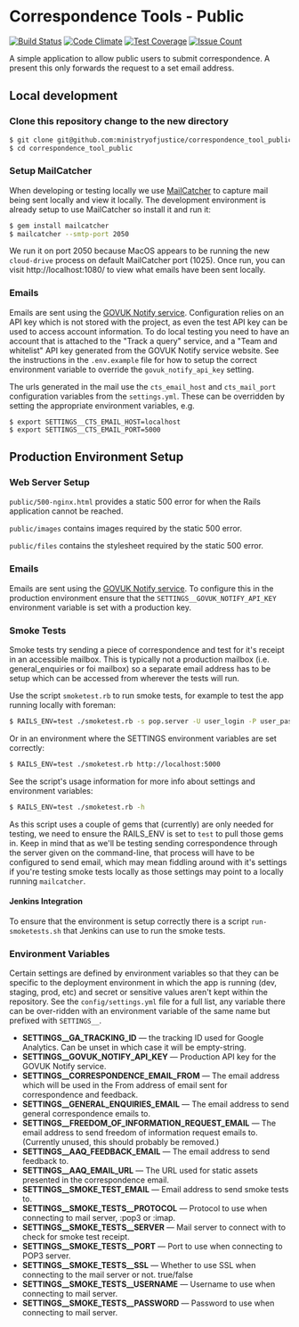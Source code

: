 # Correspondence Tools - Public
[![Build Status](https://travis-ci.org/ministryofjustice/correspondence_tool_public.svg?branch=develop)](https://travis-ci.org/ministryofjustice/correspondence_tool_public) [![Code Climate](https://codeclimate.com/github/ministryofjustice/correspondence_tool_public/badges/gpa.svg)](https://codeclimate.com/github/ministryofjustice/correspondence_tool_public) [![Test Coverage](https://codeclimate.com/github/ministryofjustice/correspondence_tool_public/badges/coverage.svg)](https://codeclimate.com/github/ministryofjustice/correspondence_tool_public/coverage) [![Issue Count](https://codeclimate.com/github/ministryofjustice/correspondence_tool_public/badges/issue_count.svg)](https://codeclimate.com/github/ministryofjustice/correspondence_tool_public)


A simple application to allow public users to submit correspondence. A present this only forwards the request to a set email address.

## Local development

### Clone this repository change to the new directory

```bash
$ git clone git@github.com:ministryofjustice/correspondence_tool_public.git
$ cd correspondence_tool_public
```

### Setup MailCatcher

When developing or testing locally we use
[MailCatcher](https://mailcatcher.me/) to capture mail being sent locally and
view it locally. The development environment is already setup to use
MailCatcher so install it and run it:

```bash
$ gem install mailcatcher
$ mailcatcher --smtp-port 2050
```

We run it on port 2050 because MacOS appears to be running the new
`cloud-drive` process on default MailCatcher port (1025). Once run, you can
visit http://localhost:1080/ to view what emails have been sent locally.

### Emails

Emails are sent using the
[GOVUK Notify service](https://www.notifications.service.gov.uk).
Configuration relies on an API key which is not stored with the project, as even
the test API key can be used to access account information. To do local testing
you need to have an account that is attached to the "Track a query" service, and
a "Team and whitelist" API key generated from the GOVUK Notify service website.
See the instructions in the `.env.example` file for how to setup the correct
environment variable to override the `govuk_notify_api_key` setting.

The urls generated in the mail use the `cts_email_host` and `cts_mail_port`
configuration variables from the `settings.yml`. These can be overridden by
setting the appropriate environment variables, e.g.

```
$ export SETTINGS__CTS_EMAIL_HOST=localhost
$ export SETTINGS__CTS_EMAIL_PORT=5000
```

## Production Environment Setup

### Web Server Setup

`public/500-nginx.html` provides a static 500 error for when the Rails application cannot be reached.

`public/images` contains images required by the static 500 error.

`public/files` contains the stylesheet required by the static 500 error.

### Emails

Emails are sent using the
[GOVUK Notify service](https://www.notifications.service.gov.uk). To configure
this in the production environment ensure that the
`SETTINGS__GOVUK_NOTIFY_API_KEY` environment variable is set with a production key.

### Smoke Tests

Smoke tests try sending a piece of correspondence and test for it's receipt in
an accessible mailbox. This is typically not a production mailbox
(i.e. general_enquiries or foi mailbox) so a separate email address has to be
setup which can be accessed from wherever the tests will run.

Use the script `smoketest.rb` to run smoke tests, for example to test the app
running locally with foreman:

```bash
$ RAILS_ENV=test ./smoketest.rb -s pop.server -U user_login -P user_password http://localhost:5000
```

Or in an environment where the SETTINGS environment variables are set correctly:

```bash
$ RAILS_ENV=test ./smoketest.rb http://localhost:5000
```

See the script's usage information for more info about settings and
environment variables:

```bash
$ RAILS_ENV=test ./smoketest.rb -h
```

As this script uses a couple of gems that (currently) are only needed for
testing, we need to ensure the RAILS_ENV is set to `test` to pull those gems
in. Keep in mind that as we'll be testing sending correspondence through the
server given on the command-line, that process will have to be configured to
send email, which may mean fiddling around with it's settings if you're
testing smoke tests locally as those settings may point to a locally running
`mailcatcher`.

#### Jenkins Integration

To ensure that the environment is setup correctly there is a script
`run-smoketests.sh` that Jenkins can use to run the smoke tests.

### Environment Variables

Certain settings are defined by environment variables so that they can be
specific to the deployment environment in which the app is running (dev,
staging, prod, etc) and secret or sensitive values aren't kept within the
repository. See the `config/settings.yml` file for a full list, any variable
there can be over-ridden with an environment variable of the same name but
prefixed with `SETTINGS__`.

* **SETTINGS__GA_TRACKING_ID** — the tracking ID used for Google
  Analytics. Can be unset in which case it will be empty-string.
* **SETTINGS__GOVUK_NOTIFY_API_KEY** — Production API key for the GOVUK Notify
  service.
* **SETTINGS__CORRESPONDENCE_EMAIL_FROM** — The email address which will be
  used in the From address of email sent for correspondence and feedback.
* **SETTINGS__GENERAL_ENQUIRIES_EMAIL** — The email address to send general
  correspondence emails to.
* **SETTINGS__FREEDOM_OF_INFORMATION_REQUEST_EMAIL** — The email address to
  send freedom of information request emails to. (Currently unused, this
  should probably be removed.)
* **SETTINGS__AAQ_FEEDBACK_EMAIL** — The email address to send feedback to.
* **SETTINGS__AAQ_EMAIL_URL** — The URL used for static assets presented in
  the correspondence email.
* **SETTINGS__SMOKE_TEST_EMAIL** — Email address to send smoke tests to.
* **SETTINGS__SMOKE_TESTS__PROTOCOL** — Protocol to use when connecting to
  mail server, :pop3 or :imap.
* **SETTINGS__SMOKE_TESTS__SERVER** — Mail server to connect with to check for
  smoke test receipt.
* **SETTINGS__SMOKE_TESTS__PORT** — Port to use when connecting to POP3
  server.
* **SETTINGS__SMOKE_TESTS__SSL** — Whether to use SSL when connecting to the
  mail server or not. true/false
* **SETTINGS__SMOKE_TESTS__USERNAME** — Username to use when connecting to
  mail server.
* **SETTINGS__SMOKE_TESTS__PASSWORD** — Password to use when connecting to
  mail server.
